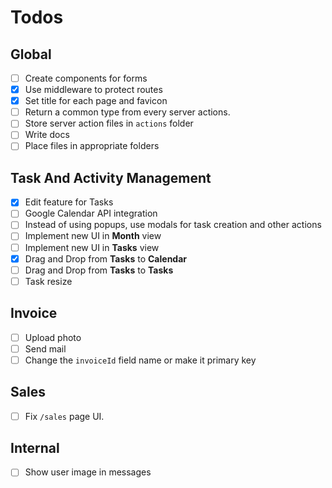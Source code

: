 # Todos

## Global

- [ ] Create components for forms
- [x] Use middleware to protect routes
- [x] Set title for each page and favicon
- [ ] Return a common type from every server actions.
- [ ] Store server action files in `actions` folder
- [ ] Write docs
- [ ] Place files in appropriate folders

## Task And Activity Management

- [x] Edit feature for Tasks
- [ ] Google Calendar API integration
- [ ] Instead of using popups, use modals for task creation and other actions
- [ ] Implement new UI in **Month** view
- [ ] Implement new UI in **Tasks** view
- [x] Drag and Drop from **Tasks** to **Calendar**
- [ ] Drag and Drop from **Tasks** to **Tasks**
- [ ] Task resize

## Invoice

- [ ] Upload photo
- [ ] Send mail
- [ ] Change the `invoiceId` field name or make it primary key

## Sales

- [ ] Fix `/sales` page UI.

## Internal

- [ ] Show user image in messages
